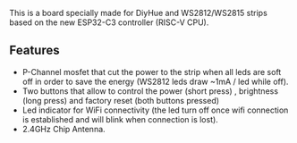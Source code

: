 This is a board specially made for DiyHue and WS2812/WS2815 strips based on the new ESP32-C3 controller (RISC-V CPU). 
## Features
 - P-Channel mosfet that cut the power to the strip when all leds are soft off in order to save the energy (WS2812 leds draw ~1mA / led while off).
 - Two buttons that allow to control the power (short press) , brightness (long press) and factory reset (both buttons pressed)
 - Led indicator for WiFi connectivity (the led turn off once wifi connection is established and will blink when connection is lost).
 - 2.4GHz Chip Antenna.


